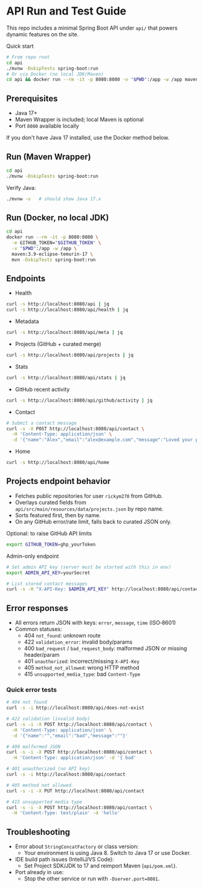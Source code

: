 # API Run and Test Guide

This repo includes a minimal Spring Boot API under `api/` that powers dynamic features on the site.

Quick start
```bash
# From repo root
cd api
./mvnw -DskipTests spring-boot:run
# Or via Docker (no local JDK/Maven)
cd api && docker run --rm -it -p 8080:8080 -v "$PWD":/app -w /app maven:3.9-eclipse-temurin-17 mvn -DskipTests spring-boot:run
```

## Prerequisites
- Java 17+
- Maven Wrapper is included; local Maven is optional
- Port `8080` available locally

If you don't have Java 17 installed, use the Docker method below.

## Run (Maven Wrapper)
```bash
cd api
./mvnw -DskipTests spring-boot:run
```

Verify Java:
```bash
./mvnw -v   # should show Java 17.x
```

## Run (Docker, no local JDK)
```bash
cd api
docker run --rm -it -p 8080:8080 \
  -e GITHUB_TOKEN="$GITHUB_TOKEN" \
  -v "$PWD":/app -w /app \
  maven:3.9-eclipse-temurin-17 \
  mvn -DskipTests spring-boot:run
```

## Endpoints
- Health
```bash
curl -s http://localhost:8080/api | jq
curl -s http://localhost:8080/api/health | jq
```

- Metadata
```bash
curl -s http://localhost:8080/api/meta | jq
```

- Projects (GitHub + curated merge)
```bash
curl -s http://localhost:8080/api/projects | jq
```

- Stats
```bash
curl -s http://localhost:8080/api/stats | jq
```

- GitHub recent activity
```bash
curl -s http://localhost:8080/api/github/activity | jq
```

- Contact
```bash
# Submit a contact message
curl -s -X POST http://localhost:8080/api/contact \
  -H 'Content-Type: application/json' \
  -d '{"name":"Alex","email":"alex@example.com","message":"Loved your portfolio!"}' | jq
```

- Home
```bash
curl -s http://localhost:8080/api/home
```

## Projects endpoint behavior
- Fetches public repositories for user `rickym270` from GitHub.
- Overlays curated fields from `api/src/main/resources/data/projects.json` by repo name.
- Sorts featured first, then by name.
- On any GitHub error/rate limit, falls back to curated JSON only.

Optional: to raise GitHub API limits
```bash
export GITHUB_TOKEN=ghp_yourToken
```

Admin-only endpoint
```bash
# Set admin API key (server must be started with this in env)
export ADMIN_API_KEY=yourSecret

# List stored contact messages
curl -s -H "X-API-Key: $ADMIN_API_KEY" http://localhost:8080/api/contact | jq
```

## Error responses
- All errors return JSON with keys: `error`, `message`, `time` (ISO‑8601)
- Common statuses:
  - 404 `not_found`: unknown route
  - 422 `validation_error`: invalid body/params
  - 400 `bad_request` / `bad_request_body`: malformed JSON or missing header/param
  - 401 `unauthorized`: incorrect/missing `X-API-Key`
  - 405 `method_not_allowed`: wrong HTTP method
  - 415 `unsupported_media_type`: bad `Content-Type`

### Quick error tests
```bash
# 404 not found
curl -s -i http://localhost:8080/api/does-not-exist

# 422 validation (invalid body)
curl -s -i -X POST http://localhost:8080/api/contact \
  -H 'Content-Type: application/json' \
  -d '{"name":"","email":"bad","message":""}'

# 400 malformed JSON
curl -s -i -X POST http://localhost:8080/api/contact \
  -H 'Content-Type: application/json' -d '{ bad'

# 401 unauthorized (no API key)
curl -s -i http://localhost:8080/api/contact

# 405 method not allowed
curl -s -i -X PUT http://localhost:8080/api/contact

# 415 unsupported media type
curl -s -i -X POST http://localhost:8080/api/contact \
  -H 'Content-Type: text/plain' -d 'hello'
```

## Troubleshooting
- Error about `StringConcatFactory` or class version:
  - Your environment is using Java 8. Switch to Java 17 or use Docker.
- IDE build path issues (IntelliJ/VS Code):
  - Set Project SDK/JDK to 17 and reimport Maven (`api/pom.xml`).
- Port already in use:
  - Stop the other service or run with `-Dserver.port=8081`.

